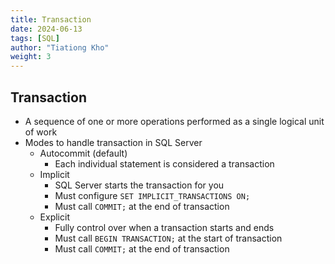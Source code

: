 ```yaml
---
title: Transaction
date: 2024-06-13
tags: [SQL]
author: "Tiationg Kho"
weight: 3
---
```


## Transaction

- A sequence of one or more operations performed as a single logical unit of work
- Modes to handle transaction in SQL Server
    - Autocommit (default)
        - Each individual statement is considered a transaction
    - Implicit
        - SQL Server starts the transaction for you
        - Must configure `SET IMPLICIT_TRANSACTIONS ON;`
        - Must call `COMMIT;` at the end of transaction
    - Explicit
        - Fully control over when a transaction starts and ends
        - Must call `BEGIN TRANSACTION;` at the start of transaction
        - Must call `COMMIT;` at the end of transaction  

